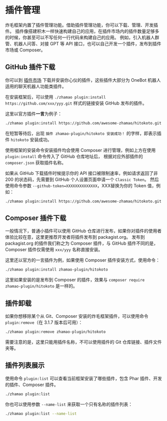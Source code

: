 # 插件管理

炸毛框架内置了插件管理功能。借助插件管理功能，你可以下载、管理、开发插件。
插件像搭建积木一样快速构建自己的应用，在插件市场内的插件数量足够多的时候，你甚至可以不写任何一行代码来构建自己的应用。
例如，引入机器人群管、机器人问答、对接 GPT 等 API 接口，也可以自己开发一个插件，发布到插件市场或 Composer。

## GitHub 插件下载

你可以到 [插件市场](/plugins/market.md) 下载并安装你心仪的插件，这些插件大部分为 OneBot 机器人适用的聊天机器人功能类插件。

在安装框架后，可以使用 `./zhamao plugin:install https://github.com/xxx/yyy.git` 样式的链接安装 GitHub 发布的插件。

这里以官方插件**一言**为例子：

```bash
./zhamao plugin:install https://github.com/awesome-zhamao/hitokoto.git
```

在短暂等待后，出现 `插件 zhamao-plugin/hitokoto 安装成功！` 的字样，即表示插件 `hitokoto` 安装成功。

使用框架的安装命令安装插件均会使用 Composer 进行管理，例如上方在使用 `plugin:install` 命令传入了 GitHub 仓库地址后，
根据对应外部插件的 `composer.json` 获取插件名称。

如果从 GitHub 下载插件时候提示你的 API 接口被限制速率，例如请求返回了非 200 的状态码，先需要到 GitHub 个人设置页面申请一个 `Classic Token`。
然后使用命令参数 `--github-token=XXXXXXXXXXXXXX`，XXX替换为你的 Token 值，例如：

```bash
./zhamao plugin:install https://github.com/awesome-zhamao/hitokoto.git --github-token=fergv3w4t34tcx3w4tw45hw64
```

## Composer 插件下载

一般情况下，普通小插件可以使用 GitHub 仓库进行发布，如果你对插件的使用者体验比较在意，这里更推荐开发者将插件发布到 packagist.org。
发布到 packagist.org 的插件我们称之为 Composer 插件，与 GitHub 插件不同的是，Composer 插件仅需使用 `xxx/yyy` 名称直接安装。

这里还以官方的一言插件为例，如果使用 Composer 插件安装方式，使用命令：

```bash
./zhamao plugin:install zhamao-plugin/hitokoto
```

这里如果安装的是发布到 Composer 的插件，效果与 `composer require zhamao-plugin/hitokoto` 是一样的。

## 插件卸载

如果你想移除某个从 Git、Composer 安装的炸毛框架插件，可以使用命令 `plugin:remove`（在 3.1.7 版本后可用）：

```bash
./zhamao plugin:remove zhamao-plugin/hitokoto
```

需要注意的是，这里只能用插件名称，不可以使用插件的 Git 仓库链接、插件文件夹等。

## 插件列表展示

使用命令 `plugin:list` 可以查看当前框架安装了哪些插件，包含 Phar 插件、开发的插件、Composer 插件。

```bash
./zhamao plugin:list
```

你也可以使用参数 `--name-list` 来获取一个只有名称的插件列表：

```bash
./zhamao plugin:list --name-list
```
